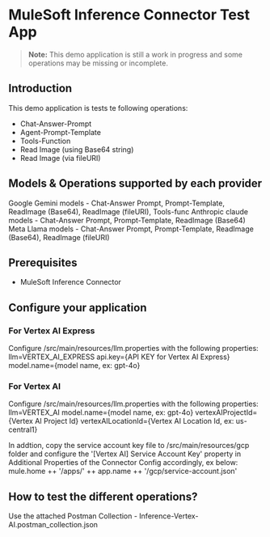 # MuleSoft Inference Connector Test App

> **Note:** This demo application is still a work in progress and some operations may be missing or incomplete.

## Introduction

This demo application is tests te following operations:
- Chat-Answer-Prompt
- Agent-Prompt-Template
- Tools-Function
- Read Image (using Base64 string)
- Read Image (via fileURI)

## Models & Operations supported by each provider
Google Gemini models - Chat-Answer Prompt, Prompt-Template,	ReadImage (Base64), ReadImage (fileURI), Tools-func 
Anthropic claude models - Chat-Answer Prompt, Prompt-Template,	ReadImage (Base64)
Meta Llama models - Chat-Answer Prompt, Prompt-Template,	ReadImage (Base64), ReadImage (fileURI)

## Prerequisites

- MuleSoft Inference Connector

## Configure your application
### For Vertex AI Express
Configure /src/main/resources/llm.properties with the following properties:
llm=VERTEX_AI_EXPRESS
api.key={API KEY for Vertex AI Express}
model.name={model name, ex: gpt-4o}

### For Vertex AI
Configure /src/main/resources/llm.properties with the following properties:
llm=VERTEX_AI
model.name={model name, ex: gpt-4o}
vertexAIProjectId={Vertex AI Project Id}
vertexAILocationId={Vertex AI Location Id, ex: us-central1}

In addtion, copy the service account key file to /src/main/resources/gcp folder and configure the '[Vertex AI] Service Account Key' property in Additional Properties of the Connector Config accordingly, ex below:
mule.home ++ '/apps/' ++ app.name ++ '/gcp/service-account.json'

## How to test the different operations?
Use the attached Postman Collection - Inference-Vertex-AI.postman_collection.json